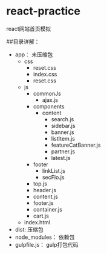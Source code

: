 # react-practice
react网站首页模拟

##目录详解：
* app： 未压缩包
  * css
    * reset.css
    * index.css
    * reset.css
  * js
    * commonJs<br/>
      * ajax.js
    * components<br/>
      * content<br/>
        * search.js<br/>
        * sidebar.js<br/>
        * banner.js<br/>
        * listItem.js<br/>
        * featureCatBanner.js<br/>
        * partner.js<br/>
        * latest.js<br/>
    * footer<br/>
      * linkList.js
      * secFlo.js
    * top.js<br/>
    * header.js<br/>
    * content.js<br/>
    * footer.js<br/>
    * container.js<br/>
    * cart.js<br/>
  * index.html<br/>
* dist: 压缩包<br/>
* node_modules： 依赖包<br/>
* gulpfile.js： gulp打包代码<br/>


